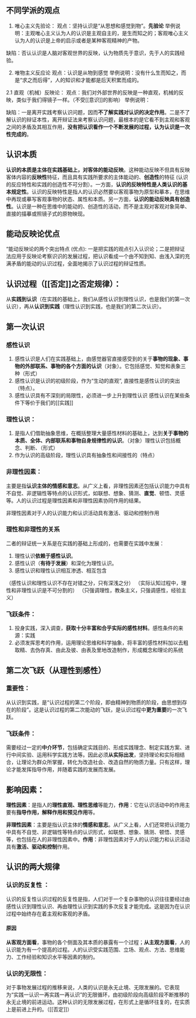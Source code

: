 ## 不同学派的观点
1. 唯心主义先验论：
观点：坚持认识是“从思想和感觉到物”。**先验论**
举例说明：主观唯心主义认为人的认识是主观自主的，是生而知之的；客观唯心主义认为人的认识是上帝的启示或者是某种客观精神的产物。

缺陷：否认认识是人脑对客观世界的反映，认为物质先于意识，先于人的实践经验。

2. 唯物主义反应论
观点：认识是从物到感觉
举例说明：没有什么生而知之，而是“求之而后得”，人的知识和才能都是后天积累而成的。


2.1 直观（机械）反映论：
观点：我们对外部世界的反映是一种直观，机械的反映，类似于我们得镜子一样。（不受[[意识]]的影响）
举例说明：

缺陷：一是离开实践考察认识问题，因而**不了解实践对认识的决定作用**。二是不了解认识的辩证本性，离开辩证法来考察认识问题，最根本的是它看不到主观和客观之间的矛盾及其相互作用，**没有把认识看作一个不断发展的过程，认为认识是一次性完成的**。


## 认识本质
**认识的本质是主体在实践基础上，对客体的能动反映**。这种能动反映不但具有反映客体内容的**反映性**特征，而且具有实践所要求的主体能动的、**创造性**的特征 (认识的反应特性和实践的创造性不可分割）。一方面，**认识的反映特性是人类认识的基本规定性**。认识的反映特性是指人的认识必然要以客观事物为原型和摹本，在思维中再现或摹写客观事物的状态、属性和本质。另一方面，**认识的能动反映具有创造性**。认识是一种在思维中的能动的、创造性的活动，而不是主观对客观对象简单、直接的描摹或照镜子式的原物映现。

## 能动反映论优点
“能动反映论的两个突出特点 (优点): 一是把实践的观点引入认识论；二是把辩证法应用于反映论考察识识的发展过程，把认识看成一个由不知到知、由浅入深的充满矛盾的能动的认识过程，全面地揭示了认识过程的辩证性质。

## 认识过程（[[否定]]之否定规律）：
从**实践到认识**（在实践的基础上，我们从感性认识到理性认识，也是我们的第一次认识），再从**认识到实践**（理性认识到实践，也是我们的第二次认识）。

## 第一次认识 
### 感性认识
1. 感性认识是人们在实践基础上，由感觉器官直接感受到的关于**事物的现象、事物的外部联系、事物的各个方面的认识**（对象）。它包括感觉、知觉和表象三种（形式） 
2. 感性认识是认识的初级阶段，作为“生动的直观”, 直接性是感性认识的突出（特点）。
3. 感性认识具有不深刻的局限性，必须进一步上升到理性认识
感性认识在某些条件下等价于我们的[[实践]]

### 理性认识：
1. 是指人们借助抽象思维，在概括整理大量感性材料的基础上，达到**关于事物的本质、全体、内部联系和事物自身规律性的认识**。（对象）理性认识包括概念、判断、（形式）
2. 作为认识的高级阶段，理性认识具有抽象性和间接性的（特点）

### 非理性因素：
主要是指**认识主体的情感和意志**。从广义上看，非理性因素还包括认识能力中具有不自觉、非逻辑性等特点的认识形式，如联想、想象、猜测、**直觉**、顿悟、灵感等。人的认识过程是理性因素和非理性因素协同作用的结果。

非理性因素对于人的认识能力和认识活动具有激活、驱动和控制作用

### 理性和非理性的关系
二者的辩证统一关系是在实践的基础上形成的，也需要在实践中发展： 
1. 理性认识**依赖于感性认识**。
2. 感性认识（**有待于发展**）和深化为理性认识。
3. 感性认识和理性认识相互渗透、相互包含

（感性认识和理性认识不存在对错之分，只有深浅之分）
（实际认知过程中，理性和非理性认识是不可分割的）
（只强调理性，教条主义，只强调感性，经验主义）

### 飞跃条件：
1. 投身实践，深入调查，**获取十分丰富和合乎实际的感性材料**。感性条件的来源：实践
2. 必须发挥思考的作用，运用理论思维和科学抽象，将丰富的感性材料加以去粗取精、去伪存真、由此及彼、由表及里地改造制作，形成概念和理论的系统

## 第二次飞跃（从理性到感性）
### 重要性：
从认识到实践，是“认识过程的第二个阶段，即由精神到物质的阶段，由思想到存在的阶段”。这是认识过程的第二次能动的飞跃，是认识过程中**更为重要**的一次飞跃。
### 飞跃条件：
需要经过一定的**中介环节**，包括确定实践目的、形成实践理念、制定实践方案、进行中间实验、运用科学实践方法等。因此必须**从实际出发**，坚持理论和实际相结合，让理论为群众所掌握，转化为改造社会、改造自然的物质力量。只有这样，理论才能发挥指导作用，并随着实践的发展而发展。

## 影响因素：
**理性因素**：是指人的**理性直观、理性思维**等能力，**作用**：它在认识活动中的作用主要有**指导作用，解释作用和预见作用**等。

**非理性因素**：主要是指认识主体的**情感和意志**。从广义上看，人们还常把认识能力中具有不自觉、非逻辑性等特点的认识形式，如联想、想象、猜测、顿悟、灵感等，也包括在人的非理性因素中。**作用**：非理性因素对于人的认识能力和认识活动具有**激活、驱动和控制**作用。

## 认识的两大规律
### 认识的反复性 ：
认识的反复性认识过程的反复性是指，人们对于一个复杂事物的认识往往要经过由感性认识到理性认识、再由理性认识到实践的多次反复才能完成。这是因为在认识过程中始终存在着主观和客观的矛盾。
#### 原因
**从客观方面看**，事物的各个侧面及其本质的暴露有一个过程；**从主观方面看**，人的认识能为有一个提高的过程。人的认识受实践范围、立场、观点、方法、思维能力、工作经验和知识水平等因素的制约。
### 认识的无限性：
对于事物发展过程的推移来说，人类的认识是永无止境、无限发展的。它表现为“实践一认识一再实践一再认识”的无限循环，由初级阶段向高级阶段不断推移的永无止境的前进运动。这种认识的无限发展过程，在形式上是循环往复的，在实质上是前进上升的。（[[否定]]）


